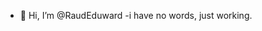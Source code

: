 - 👋 Hi, I’m @RaudEduward
-i have no words, just working.


<!---
RaudEduward/RaudEduward is a ✨ special ✨ repository because its `README.md` (this file) appears on your GitHub profile.
You can click the Preview link to take a look at your changes.
--->
